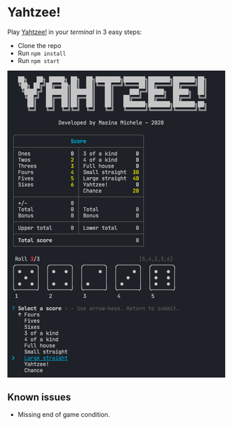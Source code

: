 # Yahtzee!

Play [Yahtzee!](https://en.wikipedia.org/wiki/Yahtzee) in your _terminal_ in 3 easy steps:

- Clone the repo
- Run `npm install`
- Run `npm start`

![](screenshot.png)

## Known issues

- Missing end of game condition.
